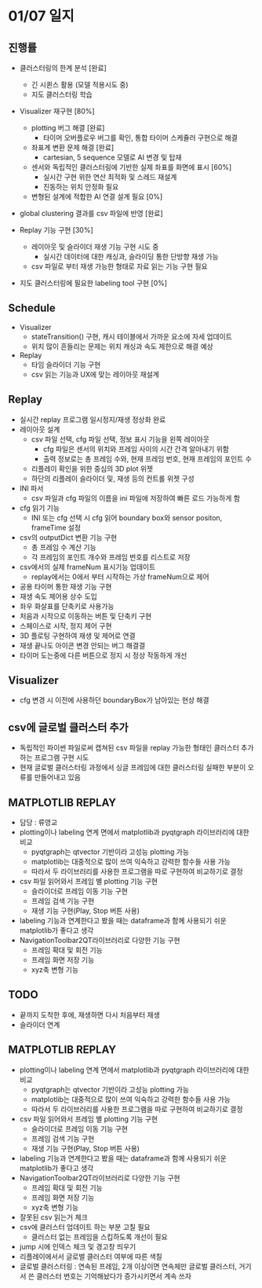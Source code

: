 # 01/07 일지
## 진행률
* 클러스터링의 한계 분석 [완료]
    * 긴 시퀸스 활용 (모델 적용시도 중)
    * 지도 클러스터링 학습
* Visualizer 재구현 [80%]
    * plotting 버그 해결 [완료]
        * 타이머 오버플로우 버그를 확인, 통합 타이머 스케쥴러 구현으로 해결
    * 좌표계 변환 문제 해결 [완료]
        * cartesian, 5 sequence 모델로 AI 변경 및 탑재
    * 센서와 독립적인 클러스터링에 기반한 실제 좌표를 화면에 표시 [60%]
        * 실시간 구현 위한 연산 최적화 및 스레드 재설계
        * 진동하는 위치 안정화 필요
    * 변형된 설계에 적합한 AI 연결 설계 필요 [0%]

* global clustering 결과를 csv 파일에 반영 [완료]
* Replay 기능 구현 [30%]
    * 레이아웃 및 슬라이더 재생 기능 구현 시도 중
        * 실시간 데이터에 대한 캐싱과, 슬라이딩 통한 단방향 재생 가능
    * csv 파일로 부터 재생 가능한 형태로 자료 읽는 기능 구현 필요
* 지도 클러스터링에 필요한 labeling tool 구현 [0%]

## Schedule
* Visualizer
    * stateTransition() 구현, 캐시 테이블에서 가까운 요소에 자세 업데이트
    * 위치 많이 흔들리는 문제는 위치 캐싱과 속도 제한으로 해결 예상
* Replay
    * 타임 슬라이더 기능 구현
    * csv 읽는 기능과 UX에 맞는 레이아웃 재설계

## Replay
* 실시간 replay 프로그램 일시정지/재생 정상화 완료
* 레이아웃 설계
    * csv 파일 선택, cfg 파일 선택, 정보 표시 기능을 왼쪽 레이아웃
        * cfg 파일은 센서의 위치와 프레임 사이의 시간 간격 알아내기 위함
        * 출력 정보로는 총 프레임 수와, 현재 프레임 번호, 현재 프레임의 포인트 수
    * 리플레이 확인을 위한 중심의 3D plot 위젯
    * 하단의 리플레이 슬라이더 및, 재생 등의 컨트롤 위젯 구성
* INI 파서
    * csv 파일과 cfg 파일의 이름을 ini 파일에 저장하여 빠른 로드 가능하게 함
* cfg 읽기 기능
    * INI 또는 cfg 선택 시 cfg 읽어 boundary box와 sensor positon, frameTime 설정
* csv의 outputDict 변환 기능 구현
    * 총 프레임 수 계산 기능
    * 각 프레임의 포인트 개수와 프레임 번호를 리스트로 저장
* csv에서의 실제 frameNum 표시기능 업데이트
    * replay에서는 0에서 부터 시작하는 가상 frameNum으로 제어
* 공용 타이머 통한 재생 기능 구현
* 재생 속도 제어용 상수 도입
* 좌우 화살표를 단축키로 사용가능
* 처음과 시작으로 이동하는 버튼 및 단축키 구현
* 스페이스로 시작, 정지 제어 구현
* 3D 플로팅 구현하여 재생 및 제어로 연결
* 재생 끝나도 아이콘 변경 안되는 버그 해결결
* 타이머 도는중에 다른 버튼으로 정지 시 정상 작동하게 개선

## Visualizer
* cfg 변경 시 이전에 사용하던 boundaryBox가 남아있는 현상 해결

## csv에 글로벌 클러스터 추가
* 독립적인 파이썬 파일로써 캡쳐된 csv 파일을 replay 가능한 형태인 클러스터 추가하는 프로그램 구현 시도
* 현재 글로벌 클러스터링 과정에서 싱글 프레임에 대한 클러스터링 실패한 부분이 오류를 만들어내고 있음

## MATPLOTLIB REPLAY
* 담당 : 류영교
* plotting이나 labeling 연계 면에서 matplotlib과 pyqtgraph 라이브러리에 대한 비교
    * pyqtgraph는 qtvector 기반이라 고성능 plotting 가능
    * matplotlib는 대중적으로 많이 쓰여 익숙하고 강력한 함수들 사용 가능
    * 따라서 두 라이브러리를 사용한 프로그램을 따로 구현하여 비교하기로 결정
* csv 파일 읽어와서 프레임 별 plotting 기능 구현
    * 슬라이더로 프레임 이동 기능 구현
    * 프레임 검색 기능 구현
    * 재생 기능 구현(Play, Stop 버튼 사용)
* labeling 기능과 연계한다고 봤을 때는 dataframe과 함께 사용되기 쉬운 matplotlib가 좋다고 생각
* NavigationToolbar2QT라이브러리로 다양한 기능 구현
    * 프레임 확대 및 회전 기능
    * 프레임 화면 저장 기능
    * xyz축 변형 기능

## TODO
* 끝까지 도착한 후에, 재생하면 다시 처음부터 재생
* 슬라이더 연계

## MATPLOTLIB REPLAY
* plotting이나 labeling 연계 면에서 matplotlib과 pyqtgraph 라이브러리에 대한 비교
    * pyqtgraph는 qtvector 기반이라 고성능 plotting 가능
    * matplotlib는 대중적으로 많이 쓰여 익숙하고 강력한 함수들 사용 가능
    * 따라서 두 라이브러리를 사용한 프로그램을 따로 구현하여 비교하기로 결정
* csv 파일 읽어와서 프레임 별 plotting 기능 구현
    * 슬라이더로 프레임 이동 기능 구현
    * 프레임 검색 기능 구현
    * 재생 기능 구현(Play, Stop 버튼 사용)
* labeling 기능과 연계한다고 봤을 때는 dataframe과 함께 사용되기 쉬운 matplotlib가 좋다고 생각
* NavigationToolbar2QT라이브러리로 다양한 기능 구현
    * 프레임 확대 및 회전 기능
    * 프레임 화면 저장 기능
    * xyz축 변형 기능
* 잘못된 csv 읽는거 체크
* csv에 클러스터 업데이트 하는 부분 고칠 필요
    * 클러스터 없는 프레임을 스킵하도록 개선이 필요
* jump 시에 인덱스 체크 및 경고창 띄우기
* 리플레이에서서 글로벌 클러스터 여부에 따른 색칠
* 글로벌 클러스터링 : 연속된 프레임, 2개 이상이면 연속체만 글로벌 클러스터, 거기서 쓴 클러스터 번호는 기억해놨다가 증가시키면서 계속 쓰자